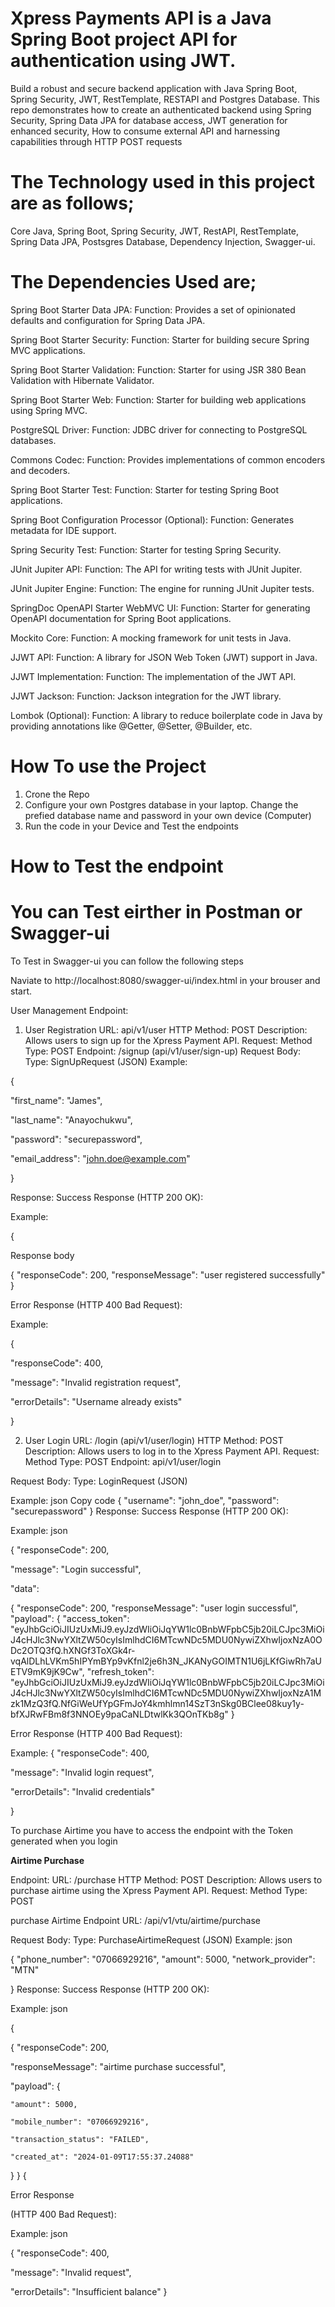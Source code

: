 # Xpress Payments API is a Java Spring Boot project API for authentication using JWT.
Build a robust and secure backend application with Java Spring Boot, Spring Security, JWT, RestTemplate, RESTAPI and Postgres Database.
This repo demonstrates how to create an authenticated backend using Spring Security, Spring Data JPA for database access, JWT generation for enhanced security, How to consume external API and harnessing capabilities through HTTP POST requests

# The Technology used in this project are as follows;


Core Java,
Spring Boot,
Spring Security,
JWT,
RestAPI,
RestTemplate,
Spring Data JPA,
Postsgres Database,
Dependency Injection,
Swagger-ui.


# The Dependencies Used are;

Spring Boot Starter Data JPA:
Function: Provides a set of opinionated defaults and configuration for Spring Data JPA.

Spring Boot Starter Security:
Function: Starter for building secure Spring MVC applications.

Spring Boot Starter Validation:
Function: Starter for using JSR 380 Bean Validation with Hibernate Validator.

Spring Boot Starter Web:
Function: Starter for building web applications using Spring MVC.

PostgreSQL Driver:
Function: JDBC driver for connecting to PostgreSQL databases.

Commons Codec:
Function: Provides implementations of common encoders and decoders.

Spring Boot Starter Test:
Function: Starter for testing Spring Boot applications.

Spring Boot Configuration Processor (Optional):
Function: Generates metadata for IDE support.

Spring Security Test:
Function: Starter for testing Spring Security.

JUnit Jupiter API:
Function: The API for writing tests with JUnit Jupiter.

JUnit Jupiter Engine:
Function: The engine for running JUnit Jupiter tests.

SpringDoc OpenAPI Starter WebMVC UI:
Function: Starter for generating OpenAPI documentation for Spring Boot applications.

Mockito Core:
Function: A mocking framework for unit tests in Java.

JJWT API:
Function: A library for JSON Web Token (JWT) support in Java.

JJWT Implementation:
Function: The implementation of the JWT API.

JJWT Jackson:
Function: Jackson integration for the JWT library.

Lombok (Optional):
Function: A library to reduce boilerplate code in Java by providing annotations like @Getter, @Setter, @Builder, etc.


# How To use the Project
1. Crone the Repo
2. Configure your own Postgres database in your laptop. Change the prefied database name and password in your own device (Computer)
3. Run the code in your Device and Test the endpoints

# How to Test the endpoint
# You can Test eirther in Postman or Swagger-ui
To Test in Swagger-ui you can follow the following steps

Naviate to http://localhost:8080/swagger-ui/index.html in your brouser and start.

User Management Endpoint:
1.  User Registration
URL: api/v1/user 
HTTP Method: POST
Description: Allows users to sign up for the Xpress Payment API.
Request:
Method Type: POST
Endpoint: /signup (api/v1/user/sign-up)
Request Body:
Type: SignUpRequest (JSON)
Example:

{

 "first_name": "James",
 
"last_name": "Anayochukwu",

 "password": "securepassword",
 
 "email_address": "john.doe@example.com"
 
}

Response:
Success Response (HTTP 200 OK):

Example:

{
  	
Response body


{
  "responseCode": 200,
  "responseMessage": "user registered successfully"
}


  
Error Response
(HTTP 400 Bad Request):


Example:

{

  "responseCode": 400,
  
  "message": "Invalid registration request",
  
  "errorDetails": "Username already exists"
  
}


2. User Login
URL: /login (api/v1/user/login)
HTTP Method: POST
Description: Allows users to log in to the Xpress Payment API.
Request:
Method Type: POST
Endpoint: api/v1/user/login

Request Body:
Type: LoginRequest (JSON)

Example:
json
Copy code
{
  "username": "john_doe",
  "password": "securepassword"
}
Response:
Success Response (HTTP 200 OK):

Example:
json

{
  "responseCode": 200,
  
  "message": "Login successful",
  
  "data":
  
  {
  "responseCode": 200,
  "responseMessage": "user login successful",
  "payload": {
    "access_token": "eyJhbGciOiJIUzUxMiJ9.eyJzdWIiOiJqYW1lc0BnbWFpbC5jb20iLCJpc3MiOiJ4cHJlc3NwYXltZW50cyIsImlhdCI6MTcwNDc5MDU0NywiZXhwIjoxNzA0ODc2OTQ3fQ.hXNGf3ToXGk4r-vqAlDLhLVKm5hIPYmBYp9vKfnl2je6h3N_JKANyGOIMTN1U6jLKfGiwRh7aUETV9mK9jK9Cw",
    "refresh_token": "eyJhbGciOiJIUzUxMiJ9.eyJzdWIiOiJqYW1lc0BnbWFpbC5jb20iLCJpc3MiOiJ4cHJlc3NwYXltZW50cyIsImlhdCI6MTcwNDc5MDU0NywiZXhwIjoxNzA1Mzk1MzQ3fQ.NfGiWeUfYpGFmJoY4kmhlmn14SzT3nSkg0BClee08kuy1y-bfXJRwFBm8f3NNOEy9paCaNLDtwlKk3QOnTKb8g"
  }


Error Response (HTTP 400 Bad Request):

Example:
{
  "responseCode": 400,
  
  "message": "Invalid login request",
  
  "errorDetails": "Invalid credentials"
  
}


To purchase Airtime you have to access the endpoint with the Token generated when you login

 **Airtime Purchase**
 
Endpoint:
URL: /purchase
HTTP Method: POST
Description: Allows users to purchase airtime using the Xpress Payment API.
Request:
Method Type: POST

purchase Airtime Endpoint
URL: /api/v1/vtu/airtime/purchase


Request Body:
Type: PurchaseAirtimeRequest (JSON)
Example:
json

{
   "phone_number": "07066929216",
  "amount": 5000,
  "network_provider": "MTN"
  

}
Response:
Success Response (HTTP 200 OK):

Example:
json


{
  
  {
  "responseCode": 200,

  "responseMessage": "airtime purchase successful",
  
  "payload": {
  
    "amount": 5000,
    
    "mobile_number": "07066929216",
    
    "transaction_status": "FAILED",
    
    "created_at": "2024-01-09T17:55:37.24088"
  }
}
   {
  

Error Response

(HTTP 400 Bad Request):

Example:
json


{
  "responseCode": 400,
  
  "message": "Invalid request",
  
  "errorDetails": "Insufficient balance"
}

